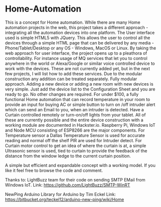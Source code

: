# Home-Automation
This is a concept for Home automation. While there are many Home automation projects in the web, this project takes a different approach - integrating all the automation devices into one platform.
The User interface used is simple HTML5 with JQuery. This allows the user to control all the devices through a simple HTML page that can be delivered by any media - Phone/Tablet/Desktop or any OS - Windows, MacOS or Linux.
By taking the web approach for user interface, the project opens up to a pleathora of controllability. For instance usage of MQ services that let you to control anywhere in the world or Alexa/Google or similar voice controlled device to work with the devices. These are not currently added yet, but in the next few projects, I will list how to add these services. Due to the modular construction any addition can be treated separately.
Fully modular approach. Adding a new device or adding a new room with new devices is very simple. Just add the device list to the Configuration Sheet and you are ready to go. No other changes are required.
For under $100, a fully functional Home automation that can record temperature in your room to provide an input for buying AC or simple button to turn on /off intruder alert which can send an Email to you, when an intruder is detected. Have a Curtain controlled remotely or turn-on/off lights from your tablet. All of these are currently possible and the entire device construction with a working module are documented in Hackster.io.
Raspberry Pi, Windows IoT and Node MCU consisting of ESP8266 are the major components. For Temperature sensor a Dallas Temperature Sensor is used for accurate reading and normal off the shelf PIR are used for Intruder detect. For Curtain motor control to get an idea of where the curtain is at, a simple Ultrasonic sensor is used, tied to curtain to provide the feedback of the distance from the window ledge to the current curtain position.

A simple but efficient and expandable concept with a working model. If you like it feel free to browse the code and comment.

Thanks to:
LightBuzz team for their code on sending SMTP EMail from Windows IoT.
Link: https://github.com/LightBuzz/SMTP-WinRT

NewPing Arduino Library for Arduino by Tim Eckel
Link: https://bitbucket.org/teckel12/arduino-new-ping/wiki/Home
